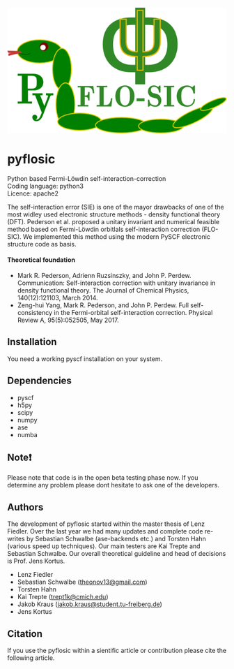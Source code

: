 ![GitHub Logo](/images/pyflosic_logo.png)


# pyflosic 
Python based Fermi-Löwdin self-interaction-correction  
Coding language: python3   
Licence: apache2   

The self-interaction error (SIE) is one of the mayor drawbacks of one of the most widley used electronic structure methods - density functional theory (DFT). Pederson et al. proposed a unitary invariant and numerical feasible method based on Fermi-Löwdin orbitlals self-interaction correction (FLO-SIC). We implemented this method using the modern PySCF electronic structure code as basis.   

#### Theoretical foundation  
* Mark R. Pederson, Adrienn Ruzsinszky, and John P. Perdew. Communication: Self-interaction correction with unitary invariance in density functional theory. The Journal of Chemical Physics, 140(12):121103, March 2014.
* Zeng-hui Yang, Mark R. Pederson, and John P. Perdew. Full self-consistency in the Fermi-orbital self-interaction correction. Physical Review A, 95(5):052505, May 2017.  

## Installation 
You need a working pyscf installation on your system. 

## Dependencies

* pyscf 
* h5py 
* scipy 
* numpy 
* ase 
* numba 


## Note:heavy_exclamation_mark:
Please note that code is in the open beta testing phase now. If you determine any problem please dont hesitate to ask one of the developers.      

## Authors 
The development of pyflosic started within the master thesis of Lenz Fiedler. Over the last year we had many updates and complete code re-writes by Sebastian Schwalbe (ase-backends etc.) and Torsten Hahn (various speed up techniques). Our main testers are Kai Trepte and Sebastian Schwalbe. Our overall theoretical guideline and head of decisions is Prof. Jens Kortus. 

* Lenz Fiedler 
* Sebastian Schwalbe (theonov13@gmail.com)  
* Torsten Hahn  
* Kai Trepte (trept1k@cmich.edu) 
* Jakob Kraus (jakob.kraus@student.tu-freiberg.de) 
* Jens Kortus 

## Citation
If you use the pyflosic within a sientific article or contribution please cite the following article. 
